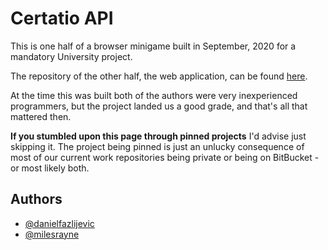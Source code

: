 
# Certatio API

This is one half of a browser minigame built in September, 2020 for a mandatory University project.

The repository of the other half, the web application, can be found [here](https://github.com/danielfazlijevic/certatio-front).

At the time this was built both of the authors were very inexperienced programmers, but the project landed us a good grade, and that's all that mattered then.
 
 **If you stumbled upon this page through pinned projects** I'd advise just skipping it. The project being pinned is just an unlucky consequence of most of our current work repositories being private or being on BitBucket - or most likely both.

## Authors

- [@danielfazlijevic](https://github.com/danielfazlijevic)
- [@milesrayne](https://github.com/MilesRayne)

